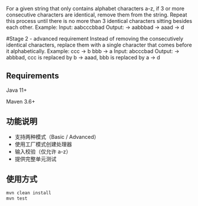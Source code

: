 For a given string that only contains alphabet characters a-z, if 3 or more consecutive 
characters are identical, remove them from the string. Repeat this process until 
there is no more than 3 identical characters sitting besides each other. 
Example: 
Input: aabcccbbad 
Output: -> aabbbad -> aaad -> d

#Stage 2 - advanced requirement 
Instead of removing the consecutively identical characters, replace them with a 
single character that comes before it alphabetically. 
Example: 
ccc -> b 
bbb -> a 
Input: abcccbad 
Output: -> abbbad, ccc is replaced by b -> aaad, bbb is replaced by a -> d



## Requirements

Java 11+

Maven 3.6+



## 功能说明

- 支持两种模式（Basic / Advanced）
- 使用工厂模式创建处理器
- 输入校验（仅允许 a-z）
- 提供完整单元测试

## 使用方式

```bash
mvn clean install
mvn test
